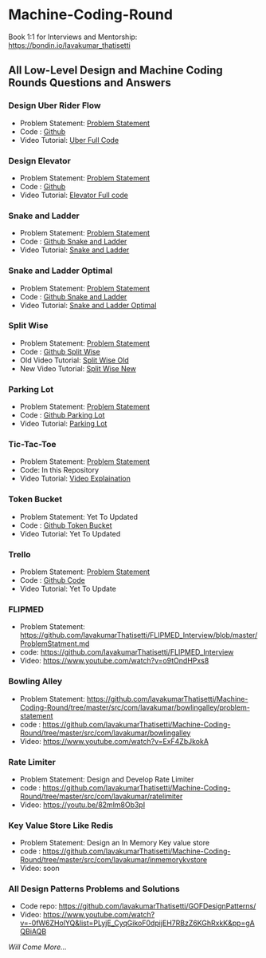 # Machine-Coding-Round

Book 1:1 for Interviews and Mentorship: https://bondin.io/lavakumar_thatisetti

## All Low-Level Design and Machine Coding Rounds Questions and Answers

### Design Uber Rider Flow
  * Problem Statement: [Problem Statement](https://github.com/lavakumarThatisetti/Machine-Coding-Round/blob/master/src/com/lavakumar/uber_rider_flow/ProblemStatement.md)
  * Code : [Github](https://github.com/lavakumarThatisetti/Machine-Coding-Round/tree/master/src/com/lavakumar/uber_rider_flow)
  * Video Tutorial: [Uber Full Code](https://youtu.be/VkB6NDEbFsc)

### Design Elevator
  * Problem Statement: [Problem Statement](https://github.com/lavakumarThatisetti/Machine-Coding-Round/blob/master/src/com/lavakumar/uber_rider_flow/ProblemStatement.md)
  * Code : [Github](https://github.com/lavakumarThatisetti/Machine-Coding-Round/tree/master/src/com/lavakumar/elevator)
  * Video Tutorial: [Elevator Full code](https://github.com/lavakumarThatisetti/Machine-Coding-Round/blob/master/src/com/lavakumar/elevator/ProblemStatement.md)

### Snake and Ladder
   * Problem Statement: [Problem Statement](https://workat.tech/machine-coding/practice/snake-and-ladder-problem-zgtac9lxwntg)
   * Code : [Github Snake and Ladder](https://github.com/lavakumarThatisetti/Machine-Coding-Round/tree/master/src/com/lavakumar/snakeandladder)
   * Video Tutorial: [Snake and Ladder](https://www.youtube.com/watch?v=na3DQv8ZAD8)
### Snake and Ladder Optimal
   * Problem Statement: [Problem Statement](https://workat.tech/machine-coding/practice/snake-and-ladder-problem-zgtac9lxwntg)
   * Code : [Github Snake and Ladder](https://github.com/lavakumarThatisetti/Machine-Coding-Round/tree/master/src/com/lavakumar/snakeandladderoptimal)
   * Video Tutorial: [Snake and Ladder Optimal](https://www.youtube.com/watch?v=VaHMJIBFeW4)
### Split Wise
   * Problem Statement: [Problem Statement](https://workat.tech/machine-coding/practice/splitwise-problem-0kp2yneec2q2)
   * Code : [Github Split Wise](https://github.com/lavakumarThatisetti/Machine-Coding-Round/tree/master/src/com/lavakumar/splitwise)
   * Old Video Tutorial: [Split Wise Old](https://www.youtube.com/watch?v=na3DQv8ZAD8) 
   * New Video Tutorial: [Split Wise New](https://youtu.be/MuI5MPWbnbI)
### Parking Lot
   * Problem Statement: [Problem Statement](https://workat.tech/machine-coding/practice/design-parking-lot-qm6hwq4wkhp8)
   * Code : [Github Parking Lot](https://github.com/lavakumarThatisetti/Machine-Coding-Round/tree/master/src/com/lavakumar/parkinglot) 
   * Video Tutorial: [Parking Lot](https://www.youtube.com/watch?v=aQf-ovnR8go)
### Tic-Tac-Toe
   * Problem Statement: [Problem Statement](https://workat.tech/machine-coding/practice/design-tic-tac-toe-smyfi9x064ry)
   * Code: In this Repository
   * Video Tutorial: [Video Explaination](https://www.youtube.com/watch?v=Y3eXlX7uSNM&list=PLyjE_CyqGikpWc4IGmMtKZZit_YxMkJKL&index=5)
### Token Bucket 
   * Problem Statement: Yet To Updated 
   * Code : [Github Token Bucket](https://github.com/lavakumarThatisetti/Machine-Coding-Round/tree/master/src/com/lavakumar/tokenbucket)
   * Video Tutorial: Yet To Updated
### Trello
   * Problem Statement: [Problem Statement](https://workat.tech/machine-coding/practice/trello-problem-t0nwwqt61buz)
   * Code : [Github Code](https://github.com/lavakumarThatisetti/Machine-Coding-Round/tree/master/src/com/lavakumar/trello)
   * Video Tutorial: Yet To Update
### FLIPMED
   * Problem Statement: https://github.com/lavakumarThatisetti/FLIPMED_Interview/blob/master/ProblemStatment.md
   * code: https://github.com/lavakumarThatisetti/FLIPMED_Interview
   * Video:  https://www.youtube.com/watch?v=o9tOndHPxs8
### Bowling Alley
   * Problem Statement: https://github.com/lavakumarThatisetti/Machine-Coding-Round/tree/master/src/com/lavakumar/bowlingalley/problem-statement
   * code : https://github.com/lavakumarThatisetti/Machine-Coding-Round/tree/master/src/com/lavakumar/bowlingalley
   * Video: https://www.youtube.com/watch?v=ExF4ZbJkokA
### Rate Limiter
   * Problem Statement: Design and Develop Rate Limiter 
   * code : https://github.com/lavakumarThatisetti/Machine-Coding-Round/tree/master/src/com/lavakumar/ratelimiter
   * Video: https://youtu.be/82mlm8Ob3pI
### Key Value Store Like Redis
  * Problem Statement: Design an In Memory Key value store
  * code : https://github.com/lavakumarThatisetti/Machine-Coding-Round/tree/master/src/com/lavakumar/inmemorykvstore
  * Video: soon

### All Design Patterns Problems and Solutions
  * Code repo: https://github.com/lavakumarThatisetti/GOFDesignPatterns/
  * Video: https://www.youtube.com/watch?v=-0fW6ZHolYQ&list=PLyjE_CyqGikoF0dpijEH7RBzZ6KGhRxkK&pp=gAQBiAQB

_Will Come More..._ 
